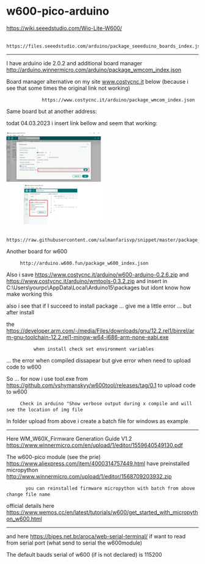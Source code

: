# w600-pico-arduino

https://wiki.seeedstudio.com/Wio-Lite-W600/

               https://files.seeedstudio.com/arduino/package_seeeduino_boards_index.json
               
-------------------------------------------------------------------------------------------------------------------------------------------------               

I have arduino ide 2.0.2 and additional board manager http://arduino.winnermicro.com/arduino/package_wmcom_index.json 

Board manager alternative on my site www.costycnc.it below (because i see that some times the original link not working)

                 https://www.costycnc.it/arduino/package_wmcom_index.json 
                 
 Same board but at another address:
 
 todat 04.03.2023 i insert link bellow and seem that working:
 
 <img width="50%" text-align="center" src="https://github.com/costycnc/w600-pico-arduino/blob/main/img/install-w600.jpg">
 
         https://raw.githubusercontent.com/salmanfarisvp/snippet/master/package_wmcom_index.json
         
         
         
Another board for w600         
         
         http://arduino.w600.fun/package_w600_index.json 
                 

Also i save https://www.costycnc.it/arduino/w600-arduino-0.2.6.zip and https://www.costycnc.it/arduino/wmtools-0.3.2.zip and insert in                                                       C:\Users\yourpc\AppData\Local\Arduino15\packages  but idont know how make working this

also  i see that if I succeed to install package ... give me a little error ... but after install 

the https://developer.arm.com/-/media/Files/downloads/gnu/12.2.rel1/binrel/arm-gnu-toolchain-12.2.rel1-mingw-w64-i686-arm-none-eabi.exe  

              when install check set environment variables 
              
... the error when compiled dissapear but give error when need to upload code to w600

So ... for now i use tool.exe from https://github.com/vshymanskyy/w600tool/releases/tag/0.1 to upload code to w600

         Check in arduino "Show verbose output during x compile and will see the location of img file 
         
 In folder upload from above i create a batch file for windows as example  
 
----------------------------------------------------------------------------------------------------------------------------------------------------------
 
 Here WM_W60X_Firmware Generation Guide V1.2 https://www.winnermicro.com/en/upload/1/editor/1559640549130.pdf 
 
 The w600-pico module (see the prie) https://www.aliexpress.com/item/4000314757449.html have preinstalled micropython http://www.winnermicro.com/upload/1/editor/1568709203932.zip
 
           you can reinstalled firmware micropython with batch from above change file name
           
 official details here https://www.wemos.cc/en/latest/tutorials/w600/get_started_with_micropython_w600.html      
 
 ----------------------------------------------------------------------------------------------------------------------------
 
 and here https://bipes.net.br/aroca/web-serial-terminal/ if want to read from serial port (what send to serial the w600module)
 
 The default bauds serial of w600 (if is not declared) is 115200 
